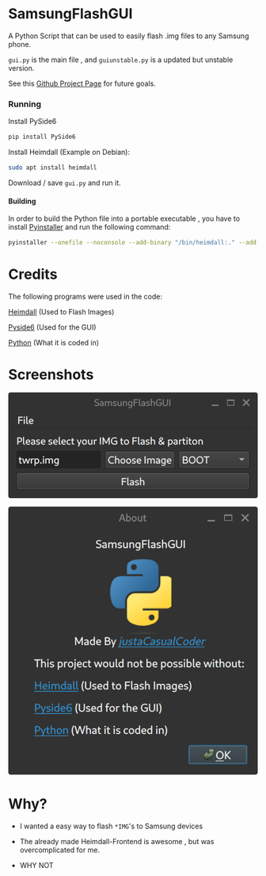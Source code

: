 # SamsungFlashGUI

A Python Script that can be used to easily flash .img files to any Samsung phone. 

`gui.py` is the main file , and `guiunstable.py` is a updated but unstable version.

See this [Github Project Page](https://github.com/users/justaCasualCoder/projects/1/views/1) for future goals.
### Running

Install PySide6

```bash
pip install PySide6
```

Install Heimdall (Example on Debian):

```bash
sudo apt install heimdall
```

Download / save `gui.py` and run it. 

#### Building

In order to build the Python file into a portable executable , you have to install [Pyinstaller](https://pyinstaller.org/en/stable/) and run the following command:

```bash
pyinstaller --onefile --noconsole --add-binary "/bin/heimdall:." --add-data "$(pwd)/python-logo-only.svg:." gui.py
```

# Credits

The following programs were used in the code:

[Heimdall](https://github.com/Benjamin-Dobell/Heimdall) (Used to Flash Images)

[Pyside6](https://doc.qt.io/qtforpython-6/quickstart.html) (Used for the GUI)

[Python](https://www.python.org/) (What it is coded in)

# Screenshots

![](screenshots/main_window.png "Main Window")

![](screenshots/about_window.png "About Window")

# Why?

- I wanted a easy way to flash `*IMG`'s to Samsung devices

- The already made Heimdall-Frontend is awesome , but was overcomplicated for me.

- WHY NOT
